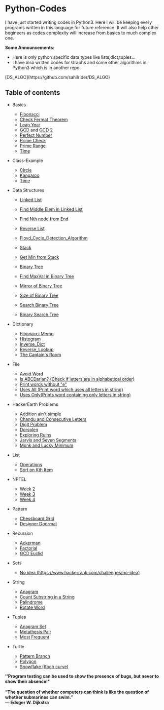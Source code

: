 # Python-Codes
I have just started writing codes in Python3.
Here I will be keeping every programs written in this language for future reference.
It will also help other begineers as codes complexity will increase from basics to much complex one.

<b>Some Announcements:</b>
<ul>
<li>Here is only python specific data types like lists,dict,tuples...</li>
<li>I have also written codes for Graphs and some other algorithms in Python3 which is in another repo.</li>
 </ul>
[DS_ALGO](https://github.com/sahilrider/DS_ALGO)</t>

<br>

## Table of contents
* Basics
  * [Fibonacci](https://github.com/sahilrider/Python-Codes/blob/master/Basics/Fibonacci.Py)
  * [Check Fermat Theorem](https://github.com/sahilrider/Python-Codes/blob/master/Basics/Check-Fermat-Theorem.Py)
  * [Leap Year](https://github.com/sahilrider/Python-Codes/blob/master/Basics/Leap_Year.Py)
  * [GCD](https://github.com/sahilrider/Python-Codes/blob/master/Basics/GCD.Py) and [GCD 2](https://github.com/sahilrider/Python-Codes/blob/master/Basics/GCD2.Py)
  * [Perfect Number](https://github.com/sahilrider/Python-Codes/blob/master/Basics/Perfect_Number.Py)
  * [Prime Check](https://github.com/sahilrider/Python-Codes/blob/master/Basics/Prime_Check.Py)
  * [Prime Range](https://github.com/sahilrider/Python-Codes/blob/master/Basics/Prime_Range.Py)
  * [Time](https://github.com/sahilrider/Python-Codes/blob/master/Basics/Time.Py)
* Class-Example
  * [Circle](https://github.com/sahilrider/Python-Codes/blob/master/Class-Example/Circle.Py)
  * [Kangaroo](https://github.com/sahilrider/Python-Codes/blob/master/Class-Example/Kangaroo.Py)
  * [Time](https://github.com/sahilrider/Python-Codes/blob/master/Class-Example/Time.Py)
* Data Structures
  * [Linked List](https://github.com/sahilrider/Python-Codes/blob/master/Data%20Structures/LinkedList.py)
  * [Find Middle Elem in Linked List](https://github.com/sahilrider/Python-Codes/blob/master/Data%20Structures/MiddleElemList.py)
  * [Find Nth node from End](https://github.com/sahilrider/Python-Codes/blob/master/Data%20Structures/NthNodeFromEnd.py)
  * [Reverse List](https://github.com/sahilrider/Python-Codes/blob/master/Data%20Structures/reverseList.py)
  * [Floyd_Cycle_Detection_Algorithm](https://github.com/sahilrider/Python-Codes/blob/master/Data%20Structures/Floyd_Cycle_Detection_Algorithm.py)
  
  * [Stack](https://github.com/sahilrider/Python-Codes/blob/master/Data%20Structures/Stack.py)
  * [Get Min from Stack](https://github.com/sahilrider/Python-Codes/blob/master/Data%20Structures/getMin_Stack.py)
  
  * [Binary Tree](https://github.com/sahilrider/Python-Codes/blob/master/Data%20Structures/BinaryTree.py)
  * [Find MaxVal in Binary Tree](https://github.com/sahilrider/Python-Codes/blob/master/Data%20Structures/FindMax_BT.py)
  * [Mirror of Binary Tree](https://github.com/sahilrider/Python-Codes/blob/master/Data%20Structures/MirrorOfBinaryTree.py)
  * [Size of Binary Tree](https://github.com/sahilrider/Python-Codes/blob/master/Data%20Structures/SizeOfBinaryTree.py)
  * [Search Binary Tree](https://github.com/sahilrider/Python-Codes/blob/master/Data%20Structures/search_BT.py)
  * [Binary Search Tree](https://github.com/sahilrider/Python-Codes/blob/master/Data%20Structures/BST.py)
  
  
  
* Dictionary
  * [Fibonacci Memo](https://github.com/sahilrider/Python-Codes/blob/master/Dictionary/Fibonacci_Memo.Py)
  * [Histogram](https://github.com/sahilrider/Python-Codes/blob/master/Dictionary/Histogram.Py)
  * [Inverse_Dict](https://github.com/sahilrider/Python-Codes/blob/master/Dictionary/Inverse_Dict.Py)
  * [Reverse_Lookup](https://github.com/sahilrider/Python-Codes/blob/master/Dictionary/Reverse_Lookup.Py)
  * [The Captain's Room](https://github.com/sahilrider/Python-Codes/blob/master/Dictionary/The%20Captain's%20Room.Py)
* File 
  * [Avoid Word](https://github.com/sahilrider/Python-Codes/blob/master/File/Avoid_Word.Py)
  * [Is ABCDarian? (Check if letters are in alphabetical order)](https://github.com/sahilrider/Python-Codes/blob/master/File/Is_abecedarian.Py)
  * [Print words without "e"](https://github.com/sahilrider/Python-Codes/blob/master/File/Print_words_without_e.Py)
  * [Uses All (Print word which uses all letters in string)](https://github.com/sahilrider/Python-Codes/blob/master/File/Uses_All.Py)
  * [Uses Only(Prints word containing only letters in string)](https://github.com/sahilrider/Python-Codes/blob/master/File/Uses_Only.Py)
* HackerEarth Problems
  * [Addition ain't simple](https://github.com/sahilrider/Python-Codes/blob/master/Hackerearth-Problems/Addition-ain't-simple.Py)
  * [Chandu and Consecutive Letters](https://github.com/sahilrider/Python-Codes/blob/master/Hackerearth-Problems/Chandu%20and%20Consecutive%20Letters.Py)
  * [Digit Problem](https://github.com/sahilrider/Python-Codes/blob/master/Hackerearth-Problems/Digit-Problem.Py)
  * [Dorsplen](https://github.com/sahilrider/Python-Codes/blob/master/Hackerearth-Problems/Dorsplen.Py)
  * [Exploring Ruins](https://github.com/sahilrider/Python-Codes/blob/master/Hackerearth-Problems/Exploring%20ruins)
  * [Jarvis and Seven Segments](https://github.com/sahilrider/Python-Codes/blob/master/Hackerearth-Problems/Jarvis-and-Seven-Segments.Py)
  * [Monk and Lucky Minimum](https://github.com/sahilrider/Python-Codes/blob/master/Hackerearth-Problems/Monk%20and%20Lucky%20Minimum.Py)
* List
   * [Operations](https://github.com/sahilrider/Python-Codes/blob/master/List/Operations.Py)
   *  [Sort on Kth Item](https://github.com/sahilrider/Python-Codes/blob/master/List/Sort%20On%20Kth%20Item.Py)
* NPTEL
   * [Week 2](https://github.com/sahilrider/Python-Codes/blob/master/NPTEL/Week2.Py)
   * [Week 3](https://github.com/sahilrider/Python-Codes/blob/master/NPTEL/Week3.Py)
   * [Week 4](https://github.com/sahilrider/Python-Codes/blob/master/NPTEL/Week4.Py)
* Pattern
  * [Chessboard Grid](https://github.com/sahilrider/Python-Codes/blob/master/Pattern/Chessboard_Grid.Py)
  * [Designer Doormat](https://github.com/sahilrider/Python-Codes/blob/master/Pattern/Designer_DoorMat.Py)
* Recursion
  * [Ackerman](https://github.com/sahilrider/Python-Codes/blob/master/Recurssion/Ackermann.Py)  
  * [Factorial](https://github.com/sahilrider/Python-Codes/blob/master/Recurssion/Factorial.Py)
  * [GCD Euclid](https://github.com/sahilrider/Python-Codes/blob/master/Recurssion/GCD_Euclid.Py)
* Sets
  * [No idea (https://www.hackerrank.com/challenges/no-idea)](https://github.com/sahilrider/Python-Codes/blob/master/Sets/No-idea.Py)
* String
  * [Anagram](https://github.com/sahilrider/Python-Codes/blob/master/String/Anagram.Py)
  * [Count Substring in a String](https://github.com/sahilrider/Python-Codes/blob/master/String/Count_String.Py)
  * [Palindrome](https://github.com/sahilrider/Python-Codes/blob/master/String/Palindrome.Py)
  * [Rotate Word](https://github.com/sahilrider/Python-Codes/blob/master/String/Rotate-Word.Py)
* Tuples
  * [Anagram Set](https://github.com/sahilrider/Python-Codes/blob/master/Tuples/Anagram_Set.Py)
  * [Metathesis Pair](https://github.com/sahilrider/Python-Codes/blob/master/Tuples/Metathesis_Pair.Py)
  * [Most Frequent](https://github.com/sahilrider/Python-Codes/blob/master/Tuples/Most_Frequency.Py)
* Turtle
   * [Pattern Branch](https://github.com/sahilrider/Python-Codes/blob/master/Turtle/Pattern-Branch.Py)
   * [Polygon](https://github.com/sahilrider/Python-Codes/blob/master/Turtle/Polygon.Py)
   * [Snowflake (Koch curve)](https://github.com/sahilrider/Python-Codes/blob/master/Turtle/Snowflake-koch-curve.Py) 

<b>''Program testing can be used to show the presence of bugs, but never to show
their absence!''
<br>
<br>
“The question of whether computers can think is like the question of whether submarines can swim.” 
<br>
— Edsger W. Dijkstra</b>
